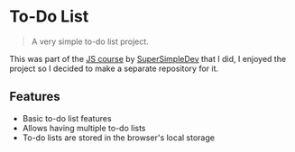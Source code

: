 # To-Do List

> A very simple to-do list project.

This was part of the [JS course](https://www.youtube.com/watch?v=SBmSRK3feww) by [SuperSimpleDev](https://www.youtube.com/@SuperSimpleDev) that I did, I enjoyed the project so I decided to make a separate repository for it.

## Features

- Basic to-do list features
- Allows having multiple to-do lists
- To-do lists are stored in the browser's local storage
